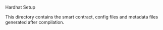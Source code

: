 Hardhat Setup

This directory contains the smart contract, config files and metadata files generated after compilation.